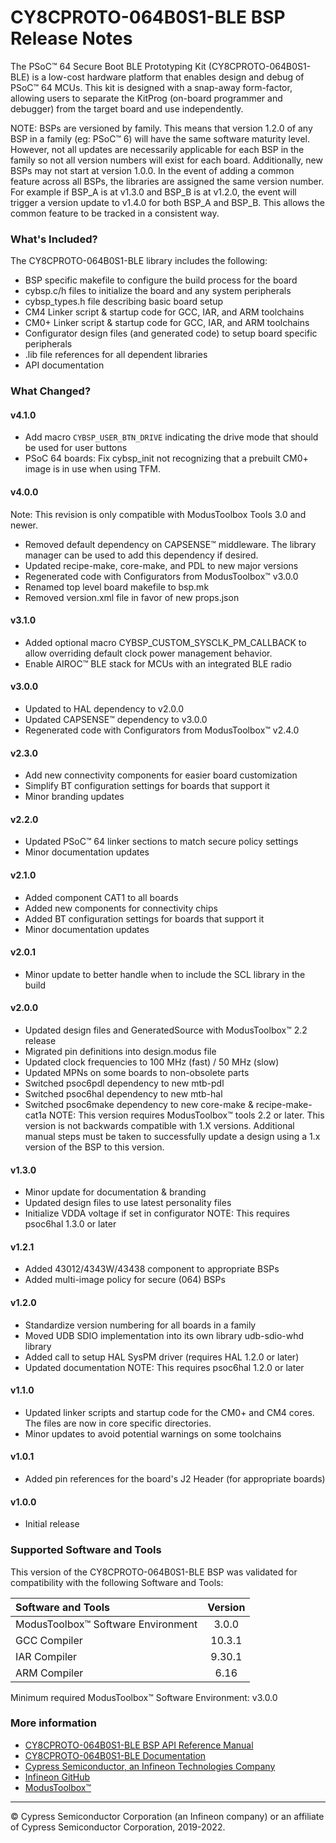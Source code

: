 # CY8CPROTO-064B0S1-BLE BSP Release Notes
The PSoC™ 64 Secure Boot BLE Prototyping Kit (CY8CPROTO-064B0S1-BLE) is a low-cost hardware platform that enables design and debug of PSoC™ 64 MCUs. This kit is designed with a snap-away form-factor, allowing users to separate the KitProg (on-board programmer and debugger) from the target board and use independently.

NOTE: BSPs are versioned by family. This means that version 1.2.0 of any BSP in a family (eg: PSoC™ 6) will have the same software maturity level. However, not all updates are necessarily applicable for each BSP in the family so not all version numbers will exist for each board. Additionally, new BSPs may not start at version 1.0.0. In the event of adding a common feature across all BSPs, the libraries are assigned the same version number. For example if BSP_A is at v1.3.0 and BSP_B is at v1.2.0, the event will trigger a version update to v1.4.0 for both BSP_A and BSP_B. This allows the common feature to be tracked in a consistent way.

### What's Included?
The CY8CPROTO-064B0S1-BLE library includes the following:
* BSP specific makefile to configure the build process for the board
* cybsp.c/h files to initialize the board and any system peripherals
* cybsp_types.h file describing basic board setup
* CM4 Linker script & startup code for GCC, IAR, and ARM toolchains
* CM0+ Linker script & startup code for GCC, IAR, and ARM toolchains
* Configurator design files (and generated code) to setup board specific peripherals
* .lib file references for all dependent libraries
* API documentation

### What Changed?
#### v4.1.0
* Add macro `CYBSP_USER_BTN_DRIVE` indicating the drive mode that should be used for user buttons
* PSoC 64 boards: Fix cybsp_init not recognizing that a prebuilt CM0+ image is in use when using TFM.
#### v4.0.0
Note: This revision is only compatible with ModusToolbox Tools 3.0 and newer.
* Removed default dependency on CAPSENSE™ middleware. The library manager can be used to add this dependency if desired.
* Updated recipe-make, core-make, and PDL to new major versions
* Regenerated code with Configurators from ModusToolbox™ v3.0.0
* Renamed top level board makefile to bsp.mk
* Removed version.xml file in favor of new props.json
#### v3.1.0
* Added optional macro CYBSP_CUSTOM_SYSCLK_PM_CALLBACK to allow overriding default clock power management behavior.
* Enable AIROC™ BLE stack for MCUs with an integrated BLE radio
#### v3.0.0
* Updated to HAL dependency to v2.0.0
* Updated CAPSENSE™ dependency to v3.0.0
* Regenerated code with Configurators from ModusToolbox™ v2.4.0
#### v2.3.0
* Add new connectivity components for easier board customization
* Simplify BT configuration settings for boards that support it
* Minor branding updates
#### v2.2.0
* Updated PSoC™ 64 linker sections to match secure policy settings
* Minor documentation updates
#### v2.1.0
* Added component CAT1 to all boards
* Added new components for connectivity chips
* Added BT configuration settings for boards that support it
* Minor documentation updates
#### v2.0.1
* Minor update to better handle when to include the SCL library in the build
#### v2.0.0
* Updated design files and GeneratedSource with ModusToolbox™ 2.2 release
* Migrated pin definitions into design.modus file
* Updated clock frequencies to 100 MHz (fast) / 50 MHz (slow)
* Updated MPNs on some boards to non-obsolete parts
* Switched psoc6pdl dependency to new mtb-pdl
* Switched psoc6hal dependency to new mtb-hal
* Switched psoc6make dependency to new core-make & recipe-make-cat1a
NOTE: This version requires ModusToolbox™ tools 2.2 or later. This version is not backwards compatible with 1.X versions. Additional manual steps must be taken to successfully update a design using a 1.x version of the BSP to this version.
#### v1.3.0
* Minor update for documentation & branding
* Updated design files to use latest personality files
* Initialize VDDA voltage if set in configurator
NOTE: This requires psoc6hal 1.3.0 or later
#### v1.2.1
* Added 43012/4343W/43438 component to appropriate BSPs
* Added multi-image policy for secure (064) BSPs
#### v1.2.0
* Standardize version numbering for all boards in a family
* Moved UDB SDIO implementation into its own library udb-sdio-whd library
* Added call to setup HAL SysPM driver (requires HAL 1.2.0 or later)
* Updated documentation
NOTE: This requires psoc6hal 1.2.0 or later
#### v1.1.0
* Updated linker scripts and startup code for the CM0+ and CM4 cores. The files are now in core specific directories.
* Minor updates to avoid potential warnings on some toolchains
#### v1.0.1
* Added pin references for the board's J2 Header (for appropriate boards)
#### v1.0.0
* Initial release

### Supported Software and Tools
This version of the CY8CPROTO-064B0S1-BLE BSP was validated for compatibility with the following Software and Tools:

| Software and Tools                        | Version |
| :---                                      | :----:  |
| ModusToolbox™ Software Environment        | 3.0.0   |
| GCC Compiler                              | 10.3.1  |
| IAR Compiler                              | 9.30.1  |
| ARM Compiler                              | 6.16    |

Minimum required ModusToolbox™ Software Environment: v3.0.0

### More information
* [CY8CPROTO-064B0S1-BLE BSP API Reference Manual][api]
* [CY8CPROTO-064B0S1-BLE Documentation](https://www.infineon.com/cms/en/product/evaluation-boards/cy8cproto-064b0s1-ble/)
* [Cypress Semiconductor, an Infineon Technologies Company](http://www.cypress.com)
* [Infineon GitHub](https://github.com/infineon)
* [ModusToolbox™](https://www.cypress.com/products/modustoolbox-software-environment)

[api]: https://infineon.github.io/TARGET_CY8CPROTO-064B0S1-BLE/html/modules.html

---
© Cypress Semiconductor Corporation (an Infineon company) or an affiliate of Cypress Semiconductor Corporation, 2019-2022.